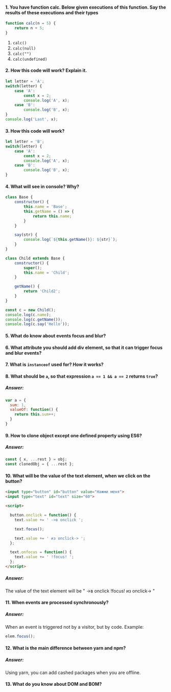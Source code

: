 #### 1. You have function calc. Below given executions of this function. Say the results of these executions and their types 
```javascript
function calc(n = 5) {
	return n + 5;
}
```
1. `calc()`
2. `calc(null)`
3. `calc("")`
4. `calc(undefined)`

#### 2. How this code will work? Explain it.
```javascript
let letter = 'A';
switch(letter) {
	case 'A':
		const x = 2;
		console.log('A', x);
	case 'B':
		console.log('B', x);
}
console.log('Last', x);
```
#### 3. How this code will work?
```javascript
let letter = 'B';
switch(letter) {
	case 'A':
		const x = 2;
		console.log('A', x);
	case 'B':
		console.log('B', x);
}
```
#### 4. What will see in console? Why?
```js
class Base {
	constructor() {
		this.name = 'Base';
		this.getName = () => {
			return this.name;
		}
	}

	say(str) {
		console.log(`${this.getName()}: ${str}`);
	}
}

class Child extends Base {
	constructor() {
		super();
		this.name = 'Child';
	}

 	getName() {
		return 'Child2';
	}
}

const c = new Child();
console.log(c.name);
console.log(c.getName());
console.log(c.say('Hello'));
```
#### 5. What do know about events focus and blur?

#### 6. What attribute you should add div element, so that it can trigger focus and blur events?

#### 7. What is `instanceof` used for? How it works?

#### 8. What should be `a`, so that expression `a == 1 && a == 2` returns `true`?
##### Answer:
```js
var a = {
  sum: 1, 
  valueOf: function() {
    return this.sum++;
  } 
}
```
#### 9. How to clone object except one defined property using ES6?
##### Answer:
```js
const { x, ...rest } = obj;
const clonedObj = { ...rest };
```
#### 10. What will be the value of the text element, when we click on the button?
```html
<input type="button" id="button" value="Нажми меня">
<input type="text" id="text" size="60">

<script>

  button.onclick = function() {
    text.value += ' ->в onclick ';

    text.focus();

    text.value += ' из onclick-> ';
  };

  text.onfocus = function() {
    text.value += ' !focus! ';
  };
</script>
```
##### Answer:
The value of the text element will be " ->в onclick  !focus!  из onclick-> " 
#### 11. When events are processed synchronously?
##### Answer:
When an event is triggered not by a visitor, but by code. Example:
```js
elem.focus();
```
#### 12. What is the main difference between yarn and npm?
##### Answer:
Using yarn, you can add cashed packages when you are offline.
#### 13. What do you know about DOM and BOM?
